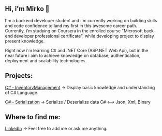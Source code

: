 ## Hi, i'm Mirko 👋

I'm a backend developer student and i'm currently working on building skills and code confidence to land my first in this awesome career path.
Currently, i'm studying on Coursera in the enrolled course "Microsoft back-end developer professional certificate", while developing project to display present knowledge.

Right now i'm learning C# and .NET Core (ASP.NET Web Api), but in the near future i aim to achieve knowledge on database, authentication, deployment and scalability technologies.

## Projects:

[C# - InventoryManagement](https://github.com/mirkezi/InventoryManagementSystem) -> Display basic knowledge and understanding of C# Language.

[C# - Serialization](https://github.com/mirkezi/cSharpSerialization) -> Serialize / Deserialize data C# <--> Json, Xml, Binary 


## Where to find me:
[LinkedIn](https://www.linkedin.com/in/mirko-venali/) -> Feel free to add me or ask me anything. 


<!--
**mirkezi/mirkezi** is a ✨ _special_ ✨ repository because its `README.md` (this file) appears on your GitHub profile.

Here are some ideas to get you started:

- 🔭 I’m currently working on ...
- 🌱 I’m currently learning ...
- 👯 I’m looking to collaborate on ...
- 🤔 I’m looking for help with ...
- 💬 Ask me about ...
- 📫 How to reach me: ...
- 😄 Pronouns: ...
- ⚡ Fun fact: ...
-->
